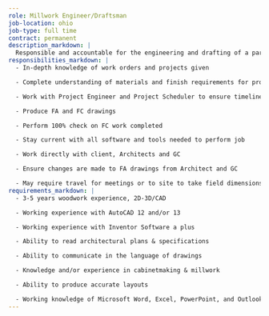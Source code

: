 ```yaml
---
role: Millwork Engineer/Draftsman
job-location: ohio
job-type: full time
contract: permanent
description_markdown: |
  Responsible and accountable for the engineering and drafting of a particular work order or project including the production of Base Plans, For Approval Drawings, and Manufacturing Packages.
responsibilities_markdown: |
  - In-depth knowledge of work orders and projects given

  - Complete understanding of materials and finish requirements for projects

  - Work with Project Engineer and Project Scheduler to ensure timelines are set and maintained

  - Produce FA and FC drawings

  - Perform 100% check on FC work completed

  - Stay current with all software and tools needed to perform job

  - Work directly with client, Architects and GC

  - Ensure changes are made to FA drawings from Architect and GC

  - May require travel for meetings or to site to take field dimensions
requirements_markdown: |
  - 3-5 years woodwork experience, 2D-3D/CAD

  - Working experience with AutoCAD 12 and/or 13

  - Working experience with Inventor Software a plus

  - Ability to read architectural plans & specifications

  - Ability to communicate in the language of drawings

  - Knowledge and/or experience in cabinetmaking & millwork

  - Ability to produce accurate layouts

  - Working knowledge of Microsoft Word, Excel, PowerPoint, and Outlook a plus
---
```


